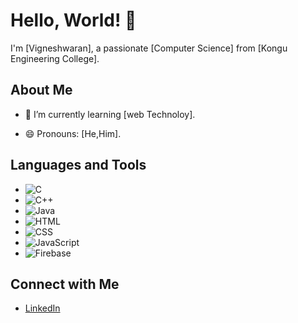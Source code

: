 # Hello, World! 👋

I'm [Vigneshwaran], a passionate [Computer Science] from [Kongu Engineering College].

## About Me
<!--- 🔭 I’m currently working on [Current Project/Job].-->
- 🌱 I’m currently learning [web Technoloy].
<!--- 👯 I’m looking to collaborate on [Open Source Projects or Areas of Interest].
- 🤔 I’m looking for help with [Something you need help with].
- 💬 Ask me about [Your expertise or interests].
- 📫 How to reach me: [Your Email or Social Media Links].-->
- 😄 Pronouns: [He,Him].
<!--- ⚡ Fun fact: [Interesting Fun Fact about Yourself].-->

## Languages and Tools
- ![C](https://img.shields.io/badge/-C-00599C?style=flat-square&logo=c&logoColor=white)
- ![C++](https://img.shields.io/badge/-C++-00599C?style=flat-square&logo=c%2B%2B&logoColor=white)
- ![Java](https://img.shields.io/badge/-Java-007396?style=flat-square&logo=java&logoColor=white)
- ![HTML](https://img.shields.io/badge/-HTML-E34F26?style=flat-square&logo=html5&logoColor=white)
- ![CSS](https://img.shields.io/badge/-CSS-1572B6?style=flat-square&logo=css3&logoColor=white)
- ![JavaScript](https://img.shields.io/badge/-JavaScript-F7DF1E?style=flat-square&logo=javascript&logoColor=black)
- ![Firebase](https://img.shields.io/badge/-Firebase-FFCA28?style=flat-square&logo=firebase&logoColor=black)

<!--## GitHub Stats
[![Your GitHub Stats](https://github-readme-stats.vercel.app/api?username=YourUsername&show_icons=true&theme=radical)](https://github.com/YourUsername)
-->
## Connect with Me
- [LinkedIn](www.linkedin.com/in/vignesh-waran-765863257)
<!--- [Twitter](Your Twitter Profile Link)
- [Personal Website/Blog](Your Website or Blog Link)

Feel free to fork and customize this template for your own GitHub profile. Happy coding!-->
